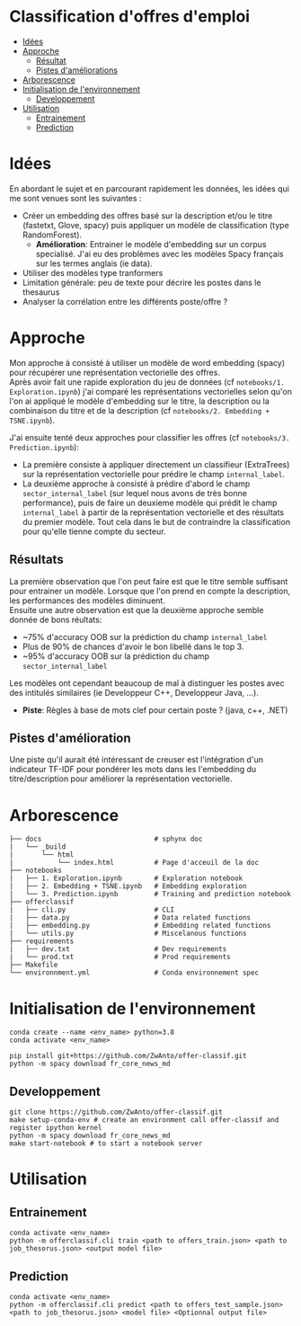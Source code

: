 # Classification d'offres d'emploi

- [Idées](#Idées)
- [Approche](#Approche)
    * [Résultat](#Résultat)
    * [Pistes d'améliorations](#Pistes-d'améliorations)
- [Arborescence](#Arborescence)
- [Initialisation de l'environnement](#Initialisation-de-l'environnement)
    * [Developpement](#Developpement)
- [Utilisation](#Utilisation)
    * [Entrainement](#Entrainement)
    * [Prediction](#Prediction)

  
# Idées

En abordant le sujet et en parcourant rapidement les données, les idées qui me sont venues sont les suivantes :

* Créer un embedding des offres basé sur la description et/ou le titre (fastetxt, Glove, spacy) puis appliquer un modèle de classification (type RandomForest).  
    * **Amélioration**: Entrainer le modèle d'embedding sur un corpus specialisé. J'ai eu des problèmes avec les modèles Spacy français sur les termes anglais (ie data).
* Utiliser des modèles type tranformers
* Limitation générale: peu de texte pour décrire les postes dans le thesaurus
* Analyser la corrélation entre les différents poste/offre ?

# Approche

Mon approche à consisté à utiliser un modèle de word embedding (spacy) pour récupérer une représentation vectorielle des offres.  
Après avoir fait une rapide exploration du jeu de données (cf `notebooks/1. Exploration.ipynb`) j'ai comparé les représentations vectorielles selon qu'on l'on ai appliqué le modèle d'embedding sur le titre, la description ou la combinaison du titre et de la description (cf `notebooks/2. Embedding + TSNE.ipynb`).  

J'ai ensuite tenté deux approches pour classifier les offres (cf `notebooks/3. Prediction.ipynb`):
* La première consiste à appliquer directement un classifieur (ExtraTrees) sur la représentation vectorielle pour prédire le champ `internal_label`. 
* La deuxième approche à consisté à prédire d'abord le champ `sector_internal_label` (sur lequel nous avons de très bonne performance), puis de faire un deuxieme modèle qui prédit le champ `internal_label` à partir de la représentation vectorielle et des résultats du premier modèle. Tout cela dans le but de contraindre la classification pour qu'elle tienne compte du secteur.

## Résultats

La première observation que l'on peut faire est que le titre semble suffisant pour entrainer un modèle. Lorsque que l'on prend en compte la description, les performances des modèles diminuent.  
Ensuite une autre observation est que la deuxième approche semble donnée de bons réultats:

* ~75% d'accuracy OOB sur la prédiction du champ `internal_label`
* Plus de 90% de chances d'avoir le bon libellé dans le top 3.
* ~95% d'accuracy OOB sur la prédiction du champ `sector_internal_label`

Les modèles ont cependant beaucoup de mal à distinguer les postes avec des intitulés similaires (ie Developpeur C++, Developpeur Java, ...).
* **Piste**: Règles à base de mots clef pour certain poste ? (java, c++, .NET) 

## Pistes d'amélioration

Une piste qu'il aurait été intéressant de creuser est l'intégration d'un indicateur TF-IDF pour pondérer les mots dans les l'embedding du titre/description pour améliorer la représentation vectorielle.  

# Arborescence
```
├── docs                            # sphynx doc
|   └── _build
|       └── html
|           └── index.html          # Page d'acceuil de la doc
├── notebooks
|   ├── 1. Exploration.ipynb        # Exploration notebook
|   ├── 2. Embedding + TSNE.ipynb   # Embedding exploration
|   └── 3. Prediction.ipynb         # Training and prediction notebook
├── offerclassif
|   ├── cli.py                      # CLI
|   ├── data.py                     # Data related functions
|   ├── embedding.py                # Embedding related functions
|   └── utils.py                    # Miscelanous functions
├── requirements
|   ├── dev.txt                     # Dev requirements
|   └── prod.txt                    # Prod requirements
├── Makefile                    
└── environnment.yml                # Conda environnement spec
```

# Initialisation de l'environnement
```
conda create --name <env_name> python=3.8
conda activate <env_name>

pip install git+https://github.com/ZwAnto/offer-classif.git
python -m spacy download fr_core_news_md
```
## Developpement
```
git clone https://github.com/ZwAnto/offer-classif.git
make setup-conda-env # create an environment call offer-classif and register ipython kernel
python -m spacy download fr_core_news_md
make start-notebook # to start a notebook server 
```
# Utilisation
## Entrainement
```
conda activate <env_name>
python -m offerclassif.cli train <path to offers_train.json> <path to job_thesorus.json> <output model file>
```
## Prediction
```
conda activate <env_name>
python -m offerclassif.cli predict <path to offers_test_sample.json> <path to job_thesorus.json> <model file> <Optionnal output file>
```